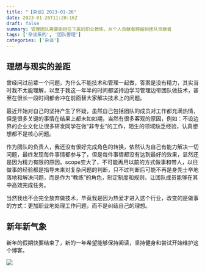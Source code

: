 ```yaml
---
title: "【杂谈】2023-01-26"
date: 2023-01-26T11:20:16Z
draft: false
summary: 管理团队需要能担任下属的职业教练，从个人贡献者跨越到团队贡献者
tags: ['杂谈系列', '团队管理']
categories: ['杂谈']
---
```


## 理想与现实的差距

曾经问过前辈一个问题，为什么不能技术和管理一起做，答案是没有精力，其实当时我不太能理解，以至于我这一年半的时间都坚持边学习管理边带团队做技术，甚至在很长一段时间都会冲在前面替大家解决技术上的问题。

最近开始对自己的坚持产生了怀疑，虽然自己包括团队的成员对工作都充满热情，但是很多关键的事情在结果上都未如如期，当然有很多客观的原因，例如：不设边界的企业文化让很多研发同学在做“非专业”的工作，陌生的领域缺乏经验，认真想想都不是核心问题。

作为团队的负责人，我还没有很好完成角色的转换，依然认为自己有能力解决一切问题，最终发现每件事情都参与了，但是每件事情都没有达到最好的效果，显然还是因为精力有限的原因。scope变大了，不可能再用以前的方式做事和带人，以往做事的经验都是指导未来对复杂问题的判断，只不过判断后可能不再是身先士卒地落地和解决问题，而是作为“教练”的角色，制定制度和规则，让团队成员能够在其中高效完成任务。

当然我也不会完全放弃做技术，毕竟我是因为热爱才进入这个行业，改变的是做事的方式：更加职业地处理工作问题，而不是纠结自己的理想。

## 新年新气象

新年的假期快要结束了，新的一年希望能够保持阅读，坚持健身和尝试开始维护这个博客。

![](https://cdn.jsdelivr.net/gh/iknil/static-pics//img/202301260240654.jpeg)